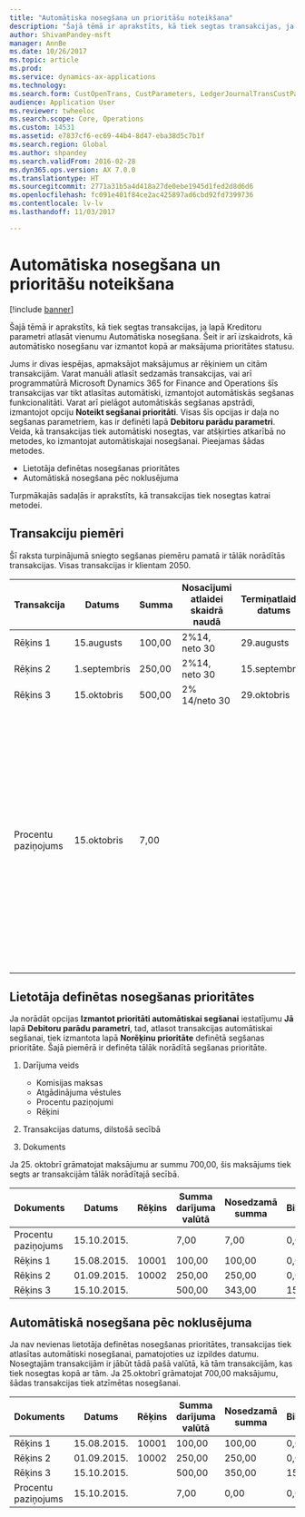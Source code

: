 ```yaml
---
title: "Automātiska nosegšana un prioritāšu noteikšana"
description: "Šajā tēmā ir aprakstīts, kā tiek segtas transakcijas, ja lapā Kreditoru parametri atlasāt vienumu Automātiska nosegšana. Šeit ir arī izskaidrots, kā automātisko nosegšanu var izmantot kopā ar maksājuma prioritātes statusu."
author: ShivamPandey-msft
manager: AnnBe
ms.date: 10/26/2017
ms.topic: article
ms.prod: 
ms.service: dynamics-ax-applications
ms.technology: 
ms.search.form: CustOpenTrans, CustParameters, LedgerJournalTransCustPaym
audience: Application User
ms.reviewer: twheeloc
ms.search.scope: Core, Operations
ms.custom: 14531
ms.assetid: e7837cf6-ec69-44b4-8d47-eba38d5c7b1f
ms.search.region: Global
ms.author: shpandey
ms.search.validFrom: 2016-02-28
ms.dyn365.ops.version: AX 7.0.0
ms.translationtype: HT
ms.sourcegitcommit: 2771a31b5a4d418a27de0ebe1945d1fed2d8d6d6
ms.openlocfilehash: fc091e401f84ce2ac425897ad6cbd92fd7399736
ms.contentlocale: lv-lv
ms.lasthandoff: 11/03/2017

---
```


# <a name="automatic-settlement-and-prioritization"></a>Automātiska nosegšana un prioritāšu noteikšana

[!include [banner](../includes/banner.md)]

Šajā tēmā ir aprakstīts, kā tiek segtas transakcijas, ja lapā Kreditoru parametri atlasāt vienumu Automātiska nosegšana. Šeit ir arī izskaidrots, kā automātisko nosegšanu var izmantot kopā ar maksājuma prioritātes statusu.

Jums ir divas iespējas, apmaksājot maksājumus ar rēķiniem un citām transakcijām. Varat manuāli atlasīt sedzamās transakcijas, vai arī programmatūrā Microsoft Dynamics 365 for Finance and Operations šīs transakcijas var tikt atlasītas automātiski, izmantojot automātiskās segšanas funkcionalitāti. Varat arī pielāgot automātiskās segšanas apstrādi, izmantojot opciju **Noteikt segšanai prioritāti**. Visas šīs opcijas ir daļa no segšanas parametriem, kas ir definēti lapā **Debitoru parādu parametri**. Veida, kā transakcijas tiek automātiski nosegtas, var atšķirties atkarībā no metodes, ko izmantojat automātiskajai nosegšanai. Pieejamas šādas metodes.

-   Lietotāja definētas nosegšanas prioritātes
-   Automātiskā nosegšana pēc noklusējuma

Turpmākajās sadaļās ir aprakstīts, kā transakcijas tiek nosegtas katrai metodei.

## <a name="example-transactions"></a>Transakciju piemēri
Šī raksta turpinājumā sniegto segšanas piemēru pamatā ir tālāk norādītās transakcijas. Visas transakcijas ir klientam 2050.

| Transakcija   | Datums        | Summa | Nosacījumi atlaidei skaidrā naudā | Termiņatlaides datums | Komentāri                                                                                                                                                                                      |
|---------------|-------------|--------|---------------------|--------------------|-----------------------------------------------------------------------------------------------------------------------------------------------------------------------------------------------|
| Rēķins 1     | 15.augusts   | 100,00 | 2%14, neto 30        | 29.augusts          |                                                                                                                                                                                               |
| Rēķins 2     | 1.septembris | 250,00 | 2%14, neto 30        | 15.septembris       |                                                                                                                                                                                               |
| Rēķins 3     | 15.oktobris  | 500,00 | 2% 14/neto 30        | 29.oktobris         |                                                                                                                                                                                               |
| Procentu paziņojums | 15.oktobris  | 7,00   |                     |                    | Šis procentu paziņojums ir par 1. un 2. rēķinu. Summa tiek aprēķināta kā 2 procenti no summām, kuru apmaksa ir nokavēta par 30 dienām vai vairāk. Piemēram, 0,02 × (100,00 + 250,00) = 7,00. |

## <a name="user-defined-settlement-priority"></a>Lietotāja definētas nosegšanas prioritātes
Ja norādāt opcijas **Izmantot prioritāti automātiskai segšanai** iestatījumu **Jā** lapā **Debitoru parādu parametri**, tad, atlasot transakcijas automātiskai segšanai, tiek izmantota lapā **Norēķinu prioritāte** definētā segšanas prioritāte. Šajā piemērā ir definēta tālāk norādītā segšanas prioritāte.

1.  Darījuma veids
    -   Komisijas maksas
    -   Atgādinājuma vēstules
    -   Procentu paziņojumi
    -   Rēķini

2.  Transakcijas datums, dilstošā secībā
3.  Dokuments

Ja 25. oktobrī grāmatojat maksājumu ar summu 700,00, šis maksājums tiek segts ar transakcijām tālāk norādītajā secībā.

| Dokuments       | Datums       | Rēķins | Summa darījuma valūtā | Nosedzamā summa | Bilance | Valūta |
|---------------|------------|---------|--------------------------------|------------------|---------|----------|
| Procentu paziņojums | 15.10.2015. |         | 7,00                           | 7,00             | 0,00    | USD      |
| Rēķins 1     | 15.08.2015.  | 10001   | 100,00                         | 100,00           | 0,00    | USD      |
| Rēķins 2     | 01.09.2015.   | 10002   | 250,00                         | 250,00           | 0,00    | USD      |
| Rēķins 3     | 15.10.2015. |         | 500,00                         | 343,00           | 157,00  | USD      |

## <a name="default-automatic-settlement"></a>Automātiskā nosegšana pēc noklusējuma
Ja nav nevienas lietotāja definētas nosegšanas prioritātes, transakcijas tiek atlasītas automātiski nosegšanai, pamatojoties uz izpildes datumu. Nosegtajām transakcijām ir jābūt tādā pašā valūtā, kā tām transakcijām, kas tiek nosegtas kopā ar tām. Ja 25.oktobrī grāmatojat 700,00 maksājumu, šādas transakcijas tiek atzīmētas nosegšanai.

| Dokuments       | Datums       | Rēķins | Summa darījuma valūtā | Nosedzamā summa | Bilance | Valūta |
|---------------|------------|---------|--------------------------------|------------------|---------|----------|
| Rēķins 1     | 15.08.2015.  | 10001   | 100,00                         | 100,00           | 0,00    | USD      |
| Rēķins 2     | 01.09.2015.   | 10002   | 250,00                         | 250,00           | 0,00    | USD      |
| Rēķins 3     | 15.10.2015. |         | 500,00                         | 350,00           | 150,00  | USD      |
| Procentu paziņojums | 15.10.2015. |         | 7,00                           | 0,00             | 0,00    | USD      |






